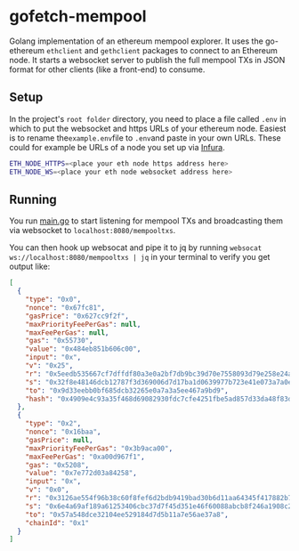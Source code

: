 # gofetch-mempool

Golang implementation of an ethereum mempool explorer. It uses the go-ethereum `ethclient` and `gethclient` packages
to connect to an Ethereum node. It starts a websocket server to publish the full mempool TXs in JSON format for other
clients (like a front-end) to consume.

## Setup

In the project's `root folder` directory, you need to place a file called `.env` in which to put the websocket and https
URLs of your ethereum node. Easiest is to rename the`example.env`file to `.env`and paste in your own URLs. These could
for example be URLs of a node you set up via [Infura](https://infura.io/).

```bash
ETH_NODE_HTTPS=<place your eth node https address here>
ETH_NODE_WS=<place your eth node websocket address here>
```

## Running

You run [main.go](Documents/gofetch-mempool/cmd/main/main.go) to start listening for mempool TXs and broadcasting them via
websocket to `localhost:8080/mempooltxs`.

You can then hook up websocat and pipe it to jq by running `websocat ws://localhost:8080/mempooltxs | jq` in your
terminal to verify you get output like:

```json
[
  {
    "type": "0x0",
    "nonce": "0x67fc81",
    "gasPrice": "0x627cc9f2f",
    "maxPriorityFeePerGas": null,
    "maxFeePerGas": null,
    "gas": "0x55730",
    "value": "0x484eb851b606c00",
    "input": "0x",
    "v": "0x25",
    "r": "0x5eedb535667cf7dffdf80a3e0a2bf7db9bc39d70e7558093d79e258e24ace3cd",
    "s": "0x32f8e48146dcb12787f3d369006d7d17ba1d0639977b723e41e073a7a0e6339e",
    "to": "0x9d33eebb0bf685dcb32265e0a7a3a5ee467a9bd9",
    "hash": "0x4909e4c93a35f468d69082930fdc7cfe4251fbe5ad857d33da48f83d52619b21"
  },
  {
    "type": "0x2",
    "nonce": "0x16baa",
    "gasPrice": null,
    "maxPriorityFeePerGas": "0x3b9aca00",
    "maxFeePerGas": "0xa00d967f1",
    "gas": "0x5208",
    "value": "0x7e772d03a84258",
    "input": "0x",
    "v": "0x0",
    "r": "0x3126ae554f96b38c60f8fef6d2bdb9419bad30b6d11aa64345f417882b77b9cb",
    "s": "0x6e4a69af189a61253406cbc37d7f45d351e46f60088abcb8f246a1908c2aa1fc",
    "to": "0x57a548dce32104ee529184d7d5b11a7e56ae37a8",
    "chainId": "0x1"
  }
]
```

